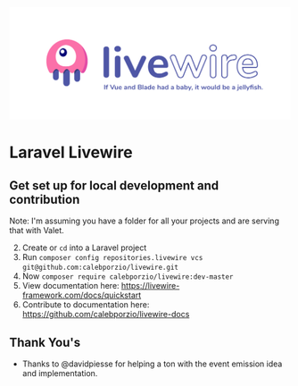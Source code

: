 ![Livewire: If Vue and Blade had a baby, it would be a jellyfish.](github_banner.png)

# Laravel Livewire

## Get set up for local development and contribution

Note: I'm assuming you have a folder for all your projects and are serving that with Valet.

2. Create or `cd` into a Laravel project
3. Run `composer config repositories.livewire vcs git@github.com:calebporzio/livewire.git`
4. Now `composer require calebporzio/livewire:dev-master`
5. View documentation here: https://livewire-framework.com/docs/quickstart
6. Contribute to documentation here: https://github.com/calebporzio/livewire-docs

## Thank You's

- Thanks to @davidpiesse for helping a ton with the event emission idea and implementation.
